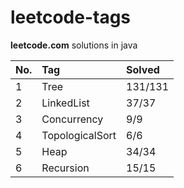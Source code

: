 # leetcode-tags

**leetcode.com** solutions in java

|No.|Tag|Solved|
|:---|:---|:---|
|1|Tree |131/131|
|2|LinkedList|37/37|
|3|Concurrency|9/9|
|4|TopologicalSort|6/6|
|5|Heap|34/34|
|6|Recursion|15/15|
